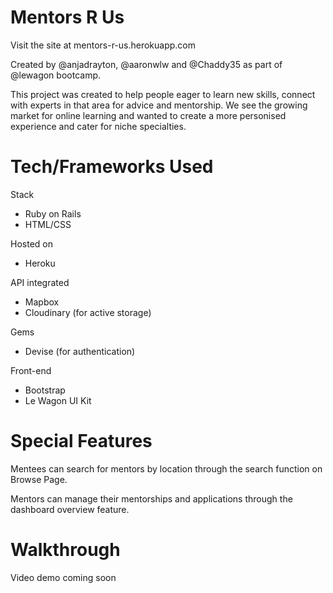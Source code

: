 # Mentors R Us
Visit the site at mentors-r-us.herokuapp.com

Created by @anjadrayton, @aaronwlw and @Chaddy35 as part of @lewagon bootcamp.

This project was created to help people eager to learn new skills, connect with experts in that area for advice and mentorship. We see the growing market for online learning and wanted to create a more personised experience and cater for niche specialties.

# Tech/Frameworks Used

Stack
* Ruby on Rails
* HTML/CSS

Hosted on
* Heroku

API integrated
* Mapbox
* Cloudinary (for active storage)

Gems
* Devise (for authentication)

Front-end
* Bootstrap
* Le Wagon UI Kit

# Special Features
Mentees can search for mentors by location through the search function on Browse Page.

Mentors can manage their mentorships and applications through the dashboard overview feature.

# Walkthrough
Video demo coming soon
